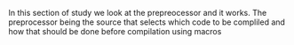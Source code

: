 In this section of study we look at the prepreocessor and it works. The preprocessor being the source that selects which code to be compliled and how that should be done before compilation using macros
